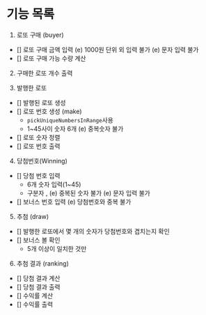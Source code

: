# 기능 목록

1. 로또 구매 (buyer)
- [] 로또 구매 금액 입력
    (e) 1000원 단위 외 입력 불가
    (e) 문자 입력 불가
- [] 로또 구매 가능 수량 계산

2. 구매한 로또 개수 출력

3. 발행한 로또
- [] 발행된 로또 생성
- [] 로또 번호 생성 (make)
    - `pickUniqueNumbersInRange`사용
    - 1~45사이 숫자 6개
    (e) 중복숫자 불가
- [] 로또 숫자 정렬
- [] 로또 번호 출력

4. 당첨번호(Winning)
- [] 당첨 번호 입력
    - 6개 숫자 입력(1~45)
    - 구분자 ,
    (e) 중복된 숫자 불가
    (e) 문자 입력 불가
- [] 보너스 번호 입력
    (e) 당첨번호와 중복 불가

5. 추첨 (draw)
- [] 발행한 로또에서 몇 개의 숫자가 당첨번호와 겹치는지 확인
- [] 보너스 볼 확인
    - 5개 이상이 일치한 것만

6. 추첨 결과 (ranking)
- [] 당첨 결과 계산
- [] 당첨 결과 출력
- [] 수익률 계산
- [] 수익률 출력